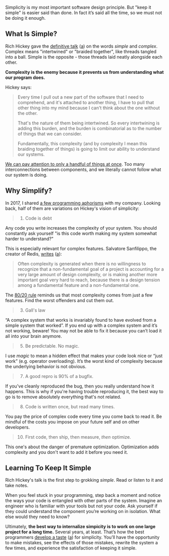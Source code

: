 ---
---

Simplicity is my most important software design principle. But "keep it simple" is easier said than done. In fact it’s said all the time, so we must not be doing it enough.


## What Is Simple?

Rich Hickey gave the [definitive talk](https://github.com/matthiasn/talk-transcripts/blob/master/Hickey_Rich/SimpleMadeEasy.md) ([a](/archive/github.com~matthiasn~talk-transcripts~blob~master~Hickey_Rich~SimpleMadeEasy.md.html)) on the words *simple* and *complex*. Complex means "intertwined" or "braided together", like threads tangled into a ball. Simple is the opposite - those threads laid neatly alongside each other.

**Complexity is the enemy because it prevents us from understanding what our program does.**

Hickey says:

> Every time I pull out a new part of the software that I need to comprehend, and it's attached to another thing, I have to pull that other thing into my mind because I can't think about the one without the other.
>
> That's the nature of them being intertwined. So every intertwining is adding this burden, and the burden is combinatorial as to the number of things that we can consider.
>
> Fundamentally, this complexity (and by complexity I mean this braiding together of things) is going to limit our ability to understand our systems.

[We can pay attention to only a handful of things at once](https://en.wikipedia.org/wiki/Chunking_(psychology)#Channel_capacity,%22Magic_number_seven,%22_Increase_of_short-term_memory). Too many interconnections between components, and we literally cannot follow what our system is doing.


## Why Simplify?

In 2017, I shared [a few programming aphorisms](https://grin.io/coding-maxims) with my company. Looking back, half of them are variations on Hickey's vision of simplicity:

> 1) Code is debt

Any code you write increases the complexity of your system. You should constantly ask yourself "is this code worth making my system somewhat harder to understand?"

This is especially relevant for complex features. Salvatore Sanfilippo, the creator of Redis, [writes](http://antirez.com/news/112)
([a](/archive/antirez.com~news~112.html)):

> Often complexity is generated when there is no willingness to recognize that a non-fundamental goal of a project is accounting for a very large amount of design complexity, or is making another more important goal very hard to reach, because there is a design tension among a fundamental feature and a non-fundamental one.

The [80/20 rule](https://en.wikipedia.org/wiki/Pareto_principle) reminds us that most complexity comes from just a few features. Find the worst offenders and cut them out.

> 3) Gall's law

“A complex system that works is invariably found to have evolved from a simple system that worked”. If you end up with a complex system and it’s not working, beware! You may not be able to fix it because you can’t load it all into your brain anymore.

> 5) Be predictable. No magic.

I use *magic* to mean a hidden effect that makes your code look nice or “just work” (e.g. operator overloading). It’s the worst kind of complexity because the underlying behavior is not obvious.

> 7) A good repro is 90% of a bugfix.

If you've cleanly reproduced the bug, then you really understand how it happens. This is why if you're having trouble reproducing it, the best way to go is to remove absolutely everything that's not related.

> 8) Code is written once, but read many times.

You pay the price of complex code every time you come back to read it. Be mindful of the costs you impose on your future self and on other developers.

> 10) First code, then ship, then measure, *then* optimize.

This one's about the danger of premature optimization. Optimization adds complexity and you don't want to add it before you need it.


## Learning To Keep It Simple

Rich Hickey's talk is the first step to grokking *simple*. Read or listen to it and take notes.

When you feel stuck in your programming, step back a moment and notice the ways your code is entangled with other parts of the system. Imagine an engineer who is familiar with your tools but not your code. Ask yourself if they could understand the component you’re working on in isolation. What else would they need to know?

Ultimately, **the best way to internalize simpicity is to work on one large project for a long time.** Several years, at least. That’s how the best programmers [develop a taste](http://www.paulgraham.com/taste.html) ([a](/archive/www.paulgraham.com~taste.html.html)) for simplicity. You’ll have the opportunity to make mistakes, see the effects of those mistakes, rewrite the system a few times, and experience the satisfaction of keeping it simple.
